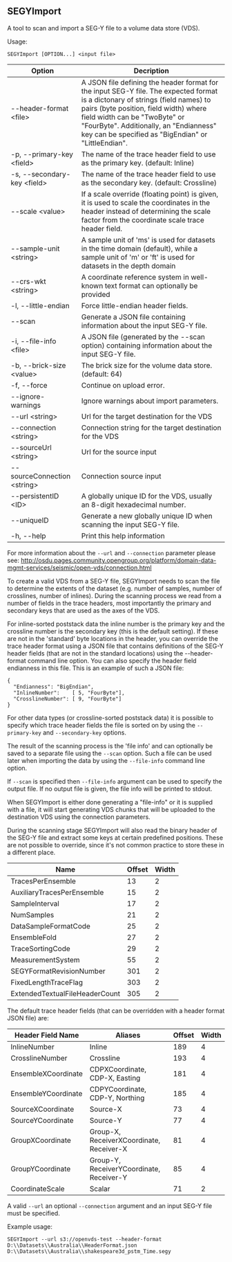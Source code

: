## SEGYImport

A tool to scan and import a SEG-Y file to a volume data store (VDS).

Usage:
```
SEGYImport [OPTION...] <input file>
```

| Option                            | Decription              |
|-----------------------------------|-------------------------|
|     --header-format \<file>       | A JSON file defining the header format for the input SEG-Y file. The expected format is a dictonary of strings (field names) to pairs (byte position, field width) where field width can be "TwoByte" or "FourByte". Additionally, an "Endianness" key can be specified as "BigEndian" or "LittleEndian". |
| -p, --primary-key \<field>        | The name of the trace header field to use as the primary key. (default: Inline) |
| -s, --secondary-key \<field>      | The name of the trace header field to use as the secondary key. (default: Crossline) |
|     --scale \<value>              | If a scale override (floating point) is given, it is used to scale the coordinates in the header instead of determining the scale factor from the coordinate scale trace header field. |
| --sample-unit \<string>           | A sample unit of 'ms' is used for datasets in the time domain (default), while a sample unit of 'm' or 'ft' is used for datasets in the depth domain |
| --crs-wkt \<string>               | A coordinate reference system in well-known text format can optionally be provided |
| -l, --little-endian               | Force little-endian header fields. |
|     --scan                        | Generate a JSON file containing information about the input SEG-Y file. |
| -i, --file-info \<file>           | A JSON file (generated by the --scan option) containing information about the input SEG-Y file. |
| -b, --brick-size \<value>         | The brick size for the volume data store. (default: 64)
| -f, --force                       | Continue on upload error.
|     --ignore-warnings             | Ignore warnings about import parameters.
|     --url \<string>               | Url for the target destination for the VDS
|     --connection \<string>        | Connection string for the target destination for the VDS
|     --sourceUrl \<string>         | Url for the source input 
|     --sourceConnection \<string>  | Connection source input
|     --persistentID \<ID>          | A globally unique ID for the VDS, usually an 8-digit hexadecimal number.
|     --uniqueID                    | Generate a new globally unique ID when scanning the input SEG-Y file.
| -h, --help                        | Print this help information

For more information about the ``--url`` and ``--connection`` parameter please see:
http://osdu.pages.community.opengroup.org/platform/domain-data-mgmt-services/seismic/open-vds/connection.html

To create a valid VDS from a SEG-Y file, SEGYImport needs to scan the file to
determine the extents of the dataset (e.g. number of samples, number of
crosslines, number of inlines). During the scanning process we read from a
number of fields in the trace headers, most importantly the primary and
secondary keys that are used as the axes of the VDS. 

For inline-sorted poststack data the inline number is the primary key and the
crossline number is the secondary key (this is the default setting). If these
are not in the 'standard' byte locations in the header, you can override the
trace header format using a JSON file that contains definitions of the SEG-Y
header fields (that are not in the standard locations) using the
--header-format command line option. You can also specify the header field
endianness in this file. This is an example of such a JSON file:

```
{
  "Endianness": "BigEndian",
  "InlineNumber":    [ 5, "FourByte"],
  "CrosslineNumber": [ 9, "FourByte"]
}
```

For other data types (or crossline-sorted poststack data) it is possible to
specify which trace header fields the file is sorted on by using the
`--primary-key` and `--secondary-key` options. 

  The result of the scanning process is the 'file info' and can optionally be
saved to a separate file using the `--scan` option. Such a file can be used
later when importing the data by using the
`--file-info` command line option.

If `--scan` is specified then `--file-info` argument can be used to specify the
output file. If no output file is given, the file info will be printed to
stdout.

When SEGYImport is either done generating a "file-info" or it is supplied with
a file, it will start generating VDS chunks that will be uploaded to the
destination VDS using the
connection parameters.

During the scanning stage SEGYImport will also read the binary header of the
SEG-Y file and extract some keys at certain predefined positions. These are not
possible to override, since it's not common practice to store these in a
different place.

| Name                           | Offset | Width |
|--------------------------------|--------|-------|
| TracesPerEnsemble              | 13     | 2     |
| AuxiliaryTracesPerEnsemble     | 15     | 2     |
| SampleInterval                 | 17     | 2     |
| NumSamples                     | 21     | 2     |
| DataSampleFormatCode           | 25     | 2     |
| EnsembleFold                   | 27     | 2     |
| TraceSortingCode               | 29     | 2     |
| MeasurementSystem              | 55     | 2     |
| SEGYFormatRevisionNumber       | 301    | 2     |
| FixedLengthTraceFlag           | 303    | 2     |
| ExtendedTextualFileHeaderCount | 305    | 2     |

The default trace header fields (that can be overridden with a header format JSON file) are:

| Header Field Name     | Aliases                                  | Offset | Width |
|-----------------------|------------------------------------------|--------|-------|
| InlineNumber          | Inline                                   | 189    | 4     |
| CrosslineNumber       | Crossline                                | 193    | 4     |
| EnsembleXCoordinate   | CDPXCoordinate, CDP-X, Easting           | 181    | 4     |
| EnsembleYCoordinate   | CDPYCoordinate, CDP-Y, Northing          | 185    | 4     |
| SourceXCoordinate     | Source-X                                 |  73    | 4     |
| SourceYCoordinate     | Source-Y                                 |  77    | 4     |
| GroupXCoordinate      | Group-X, ReceiverXCoordinate, Receiver-X |  81    | 4     |
| GroupYCoordinate      | Group-Y, ReceiverYCoordinate, Receiver-Y |  85    | 4     |
| CoordinateScale       | Scalar                                   |  71    | 2     |

A valid ``--url`` an optional ``--connection`` argument and an
input SEG-Y file must be specified.

Example usage:
```
SEGYImport --url s3://openvds-test --header-format D:\\Datasets\\Australia\\HeaderFormat.json D:\\Datasets\\Australia\\shakespeare3d_pstm_Time.segy
```
